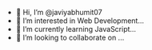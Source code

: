 - 👋 Hi, I’m @javiyabhumit07
- 👀 I’m interested in Web Development...
- 🌱 I’m currently learning JavaScript...
- 💞️ I’m looking to collaborate on ...


<!---
javiyabhumit07/javiyabhumit07 is a ✨ special ✨ repository because its `README.md` (this file) appears on your GitHub profile.
You can click the Preview link to take a look at your changes.
--->
